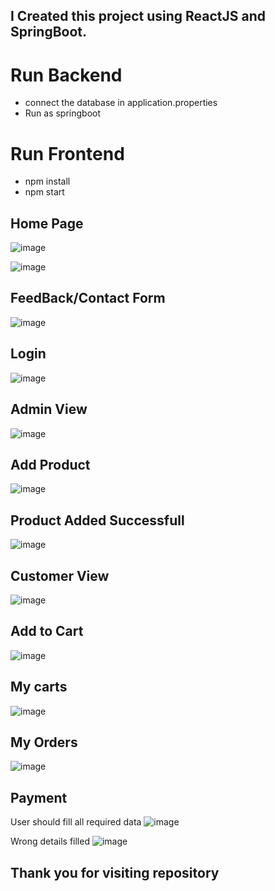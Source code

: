 ## I Created this project using ReactJS and SpringBoot.
# Run Backend
- connect the database in application.properties
- Run as springboot 
# Run Frontend
- npm install
- npm start 

## Home Page
![image](https://github.com/naveen5655/Ecommerce-using-SpringBoot-and-React.js/assets/89301294/57623f29-7e10-4f8e-aa20-485bf60ee33b)

![image](https://github.com/naveen5655/Ecommerce-using-SpringBoot-and-React.js/assets/89301294/9a3e74ff-9bf5-4bce-8f93-26148d6a4227)

## FeedBack/Contact Form
![image](https://github.com/naveen5655/Ecommerce-using-SpringBoot-and-React.js/assets/89301294/6e1ded73-264c-4d5e-b758-02529ac1dbdc)


## Login 
![image](https://github.com/naveen5655/Ecommerce-using-SpringBoot-and-React.js/assets/89301294/9ed723db-9b35-4c17-9af1-9db8af34c98b)

## Admin View
![image](https://github.com/naveen5655/Ecommerce-using-SpringBoot-and-React.js/assets/89301294/cdf78186-00d3-4d5d-8c1f-5d2ac4d72e39)



## Add Product
![image](https://github.com/naveen5655/Ecommerce-using-SpringBoot-and-React.js/assets/89301294/bede807a-c0fb-42c3-ab28-407f9d5d6527)


## Product Added Successfull
![image](https://github.com/naveen5655/Ecommerce-using-SpringBoot-and-React.js/assets/89301294/e9f16bc0-2063-4448-88e5-460d5bcf24ec)

## Customer View
![image](https://github.com/naveen5655/icecream/assets/89301294/dafa5d23-e36e-4126-a491-dfeb288d3688)


## Add to Cart
![image](https://github.com/naveen5655/Ecommerce-using-SpringBoot-and-React.js/assets/89301294/6ad8fbd8-e0ac-4597-aed9-c7af1c01ac91)

## My carts
![image](https://github.com/naveen5655/icecream/assets/89301294/4941835f-2d41-45bd-86e7-c576c19db214)

## My Orders
![image](https://github.com/naveen5655/icecream/assets/89301294/133911de-bf89-4a1f-8567-3846ff635846)


## Payment 
User should fill all required data
![image](https://github.com/naveen5655/SHOPMELLA/assets/89301294/728c8159-78cb-41d6-8f03-943e139e81ec)

Wrong details filled
![image](https://github.com/naveen5655/SHOPMELLA/assets/89301294/a26284d7-4d63-4836-b796-4d3e859b6a2d)



## Thank you for visiting repository




